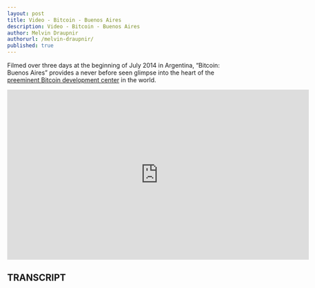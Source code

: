 ```yaml
---
layout: post
title: Video - Bitcoin - Buenos Aires
description: Video - Bitcoin - Buenos Aires
author: Melvin Draupnir
authorurl: /melvin-draupnir/
published: true
---
```


<p>Filmed over three days at the beginning of July 2014 in Argentina, “Bitcoin: Buenos Aires” provides a never before seen glimpse into the heart of the <a href="/bitcoin-trading-with-binary-options/">preeminent Bitcoin development center</a> in the world.</p>

<center><iframe width="700" height="394" src="https://www.youtube.com/embed/God__fg2kwg?list=FLqnDHJBl3xGTosMjyXc4-0A" frameborder="0" allowfullscreen></iframe></center>

<h2>TRANSCRIPT</h2>
